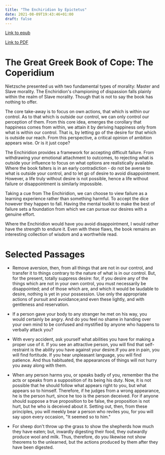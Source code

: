 ```yaml
---
title: "The Enchiridion by Epictetus"
date: 2021-08-09T19:43:46+01:00
draft: false
---
```


[Link to epub](/rdk_website/books/the_enchiridion.epub)

[Link to PDF](/rdk_website/books/the_enchiridion.pdf)

# The Great Greek Book of Cope: The Coperidium

Nietzsche presented us with two fundamental types of morality: Master and Slave morality. The Enchiridion's championing
of dispassion falls plainly within the realm of Slave morality. Though that is not to say the book has nothing to offer.

The core take-away is to focus on own actions, that which is within our control. As to that which is outside our 
control, we can only control our perception of them. From this core idea, emerges the corollary that happiness comes
from within, we attain it by deriving happiness only from what is within our control. That is, by letting go of the desire for 
that which is outside our reach. From this perspective, a critical opinion of ambition appears wise. Or is it just cope?

The Enchiridion provides a framework for accepting difficult failure. From withdrawing your emotional attachment to 
outcomes, to rejecting what is outside your influence to focus on what options are realistically available. Where the book 
falters is in an early contradiction - do not be averse to what is outside your control, and to let go of desire
to avoid disappointment. However, a life truly without desire is not possible, hence a life without failure or 
disappointment is similarly impossible.

Taking a cue from The Enchiridion, we can choose to view failure as a learning experience rather than something harmful. 
To accept the dice however they happen to fall. Having the mental toolkit to make the best of failure sets a foundation
from which we can pursue our desires with a genuine effort.

Where the Enchiridion would have you avoid disappointment, I would rather have the strength to endure it. Even with these 
flaws, the book remains an interesting collection of wisdom and a worthwhile read.

# Selected Passages

* Remove aversion, then, from all things that are not in our control, and transfer it to things contrary to the nature of what is in our control. But, for the present, totally suppress desire: for, if you desire any of the things which are not in your own control, you must necessarily be disappointed; and of those which are, and which it would be laudable to desire, nothing is yet in your possession. Use only the appropriate actions of pursuit and avoidance;and even these lightly, and with gentleness and reservation.

* If a person gave your body to any stranger he met on his way, you would certainly be angry. And do you feel no shame in handing over your own mind to be confused and mystified by anyone who happens to verbally attack you?

* With every accident, ask yourself what abilities you have for making a proper use of it. If you see an attractive person, you will find that self-restraint is the ability you have against your desire.If you are in pain, you will find fortitude. If you hear unpleasant language, you will find patience. And thus habituated, the appearances of things will not hurry you away along with them.

* When any person harms you, or speaks badly of you, remember tha the acts or speaks from a supposition of its being his duty. Now, it is not possible that he should follow what appears right to you, but what appears so to himself. Therefore, if he judges from a wrong appearance, he is the person hurt, since he too is the person deceived. For if anyone should suppose a true proposition to be false, the proposition is not hurt, but he who is deceived about it. Setting out, then, from these principles, you will meekly bear a person who reviles you, for you will say upon every occasion, "It seemed so to him."

* For sheep don't throw up the grass to show the shepherds how much they have eaten; but, inwardly digesting their food, they outwardly produce wool and milk. Thus, therefore, do you likewise not show theorems to the unlearned, but the actions produced by them after they have been digested.
